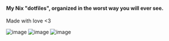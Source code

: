 #### My Nix "dotfiles", organized in the worst way you will ever see.

Made with love <3

![image](https://github.com/JimmJam/NixFiles/assets/34753734/cdde699f-1338-419a-9330-260783cdce5c)
![image](https://github.com/JimmJam/NixFiles/assets/34753734/7157f197-20f5-4be6-a7c6-d9e3cb2515ff)
![image](https://github.com/JimmJam/NixFiles/assets/34753734/ba426022-0757-4e30-906a-bbd3eed76e59)
